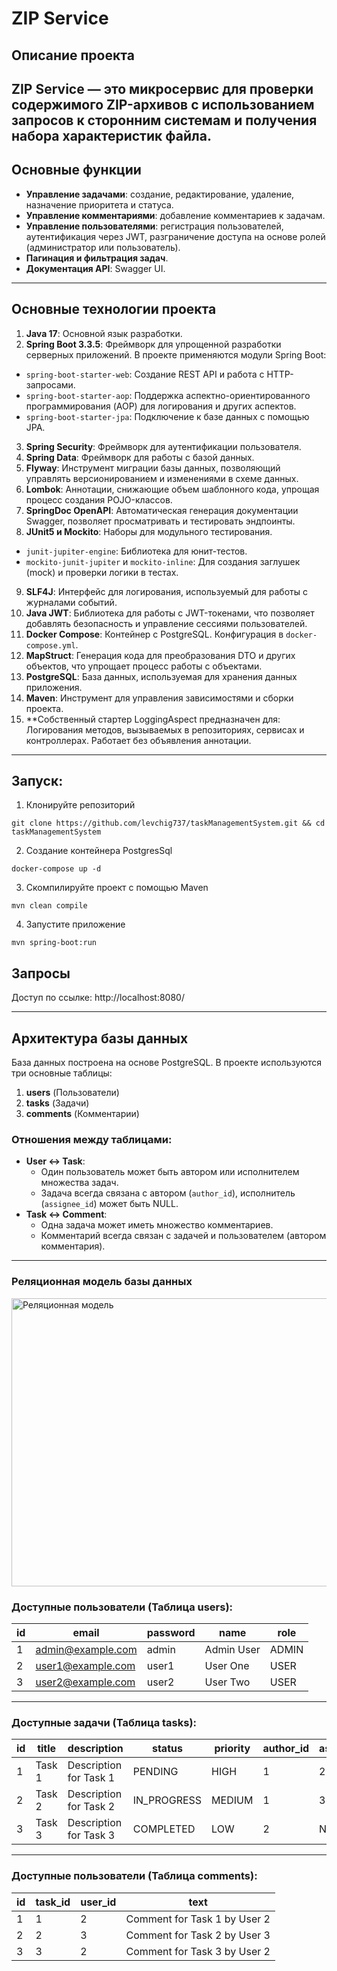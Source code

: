 # ZIP Service
## Описание проекта

**ZIP Service** — это микросервис для проверки содержимого ZIP-архивов с использованием запросов к сторонним системам и получения набора характеристик файла.
---

## Основные функции

- **Управление задачами**: создание, редактирование, удаление, назначение приоритета и статуса.
- **Управление комментариями**: добавление комментариев к задачам.
- **Управление пользователями**: регистрация пользователей, аутентификация через JWT, разграничение доступа на основе ролей (администратор или пользователь).
- **Пагинация и фильтрация задач**.
- **Документация API**: Swagger UI.

---

## Основные технологии проекта
1. **Java 17**: Основной язык разработки.
2. **Spring Boot 3.3.5**: Фреймворк для упрощенной разработки серверных приложений. В проекте применяются модули Spring Boot:
  - `spring-boot-starter-web`: Создание REST API и работа с HTTP-запросами.
  - `spring-boot-starter-aop`: Поддержка аспектно-ориентированного программирования (AOP) для логирования и других аспектов.
  - `spring-boot-starter-jpa`: Подключение к базе данных с помощью JPA.
3. **Spring Security**: Фреймворк для аутентификации пользователя.
4. **Spring Data**: Фреймворк для работы с базой данных.
5. **Flyway**: Инструмент миграции базы данных, позволяющий управлять версионированием и изменениями в схеме данных.
6. **Lombok**: Аннотации, снижающие объем шаблонного кода, упрощая процесс создания POJO-классов.
7. **SpringDoc OpenAPI**: Автоматическая генерация документации Swagger, позволяет просматривать и тестировать эндпоинты.
8. **JUnit5 и Mockito**: Наборы для модульного тестирования.
  - `junit-jupiter-engine`: Библиотека для юнит-тестов.
  - `mockito-junit-jupiter` и `mockito-inline`: Для создания заглушек (mock) и проверки логики в тестах.
9. **SLF4J**: Интерфейс для логирования, используемый для работы с журналами событий.
10. **Java JWT**: Библиотека для работы с JWT-токенами, что позволяет добавлять безопасность и управление сессиями пользователей.
11. **Docker Compose**: Контейнер с PostgreSQL. Конфигурация в `docker-compose.yml`.
12. **MapStruct**: Генерация кода для преобразования DTO и других объектов, что упрощает процесс работы с объектами.
13. **PostgreSQL**: База данных, используемая для хранения данных приложения.
14. **Maven**: Инструмент для управления зависимостями и сборки проекта.
15. **Собственный стартер LoggingAspect предназначен для: Логирования методов, вызываемых в репозиториях, сервисах и контроллерах.
  Работает без объявления аннотации.

--- 

## Запуск:
1. Клонируйте репозиторий

```shell
git clone https://github.com/levchig737/taskManagementSystem.git && cd taskManagementSystem
```

2. Создание контейнера PostgresSql

```shell
docker-compose up -d
```

3. Скомпилируйте проект с помощью Maven

```shell
mvn clean compile
```

4. Запустите приложение

```shell
mvn spring-boot:run
```

## Запросы
Доступ по ссылке: http://localhost:8080/

---

## Архитектура базы данных

База данных построена на основе PostgreSQL. В проекте используются три основные таблицы:

1. **users** (Пользователи)
2. **tasks** (Задачи)
3. **comments** (Комментарии)

### Отношения между таблицами:
- **User ↔ Task**:
    - Один пользователь может быть автором или исполнителем множества задач.
    - Задача всегда связана с автором (`author_id`), исполнитель (`assignee_id`) может быть NULL.
- **Task ↔ Comment**:
    - Одна задача может иметь множество комментариев.
    - Комментарий всегда связан с задачей и пользователем (автором комментария).

---

### Реляционная модель базы данных
<img src="images/Реляционная_Модель_taskManagmentSystem.drawio.png" width="621" height="461" alt="Реляционная модель"/>

### Доступные пользователи (Таблица users):
| id | email              | password | name       | role  |
|----|--------------------|----------|------------|-------|
| 1  | admin@example.com  | admin    | Admin User | ADMIN |
| 2  | user1@example.com  | user1    | User One   | USER  |
| 3  | user2@example.com  | user2    | User Two   | USER  |

---

### Доступные задачи (Таблица tasks):
| id | title    | description           | status       | priority | author_id | assignee_id |
|----|----------|-----------------------|--------------|----------|-----------|-------------|
| 1  | Task 1   | Description for Task 1| PENDING      | HIGH     | 1         | 2           |
| 2  | Task 2   | Description for Task 2| IN_PROGRESS  | MEDIUM   | 1         | 3           |
| 3  | Task 3   | Description for Task 3| COMPLETED    | LOW      | 2         | NULL        |

---

### Доступные пользователи (Таблица comments):
| id | task_id | user_id | text                             |
|----|---------|---------|----------------------------------|
| 1  | 1       | 2       | Comment for Task 1 by User 2    |
| 2  | 2       | 3       | Comment for Task 2 by User 3    |
| 3  | 3       | 2       | Comment for Task 3 by User 2    |
